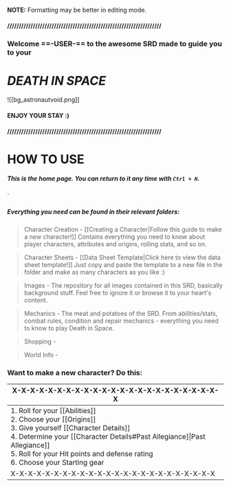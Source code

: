  **NOTE:** Formatting may be better in editing mode.
#### //////////////////////////////////////////////////////////////////
### Welcome ==-USER-== to the awesome SRD made to guide you to your
#                   *DEATH IN SPACE*

![[bg_astronautvoid.png]]

####                        ENJOY YOUR STAY :)

#### //////////////////////////////////////////////////////////////////


# HOW TO USE

##### This is the home page. You can return to it any time with `Ctrl + H`.
`
##### Everything you need can be found in their relevant folders:

> Character Creation - [[Creating a Character|Follow this guide to make a new character!]] Contains everything you need to know about player characters, attributes and origins, rolling stats, and so on.


> Character Sheets - [[Data Sheet Template|Click here to view the data sheet template!]] Just copy and paste the template to a new file in the folder and make as many characters as you like :)


> Images - The repository for all images contained in this SRD, basically background stuff. Feel free to ignore it or browse it to your heart's content.


> Mechanics - The meat and potatoes of the SRD. From abilities/stats, combat rules, condition and repair mechanics - everything you need to know to play Death in Space.


> Shopping - 


> World Info - 




### Want to make a new character? Do this:

| X-X-X-X-X-X-X-X-X-X-X-X-X-X-X-X-X-X-X-X-X-X-X-X                                                                                                                                                                                                                       |
| --------------------------------------------------------------------------------------------------------------------------------------------------------------------------------------------------------------------------------------------------------------------- |
| 1. Roll for your [[Abilities]]<br>2. Choose your [[Origins]]<br>3. Give yourself [[Character Details]]<br>4. Determine your [[Character Details#Past Allegiance]\|Past Allegiance]]<br>5. Roll for your Hit points and defense rating<br>6. Choose your Starting gear |
| X-X-X-X-X-X-X-X-X-X-X-X-X-X-X-X-X-X-X-X-X-X-X-X                                                                                                                                                                                                                       |

